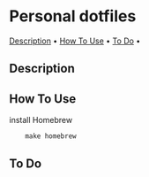 # Personal dotfiles
 
<p align="left">
  <a href="#description">Description</a> •
  <a href="#how-to-use">How To Use</a> •
  <a href="#to-do-next">To Do</a> •
</p>

## Description

## How To Use

install Homebrew 
```
	make homebrew
```

## To Do
